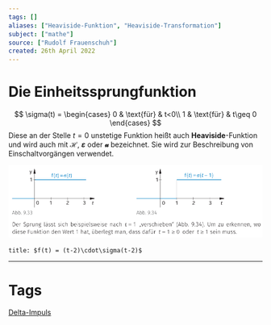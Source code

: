 ```yaml
---
tags: []
aliases: ["Heaviside-Funktion", "Heaviside-Transformation"]
subject: ["mathe"]
source: ["Rudolf Frauenschuh"]
created: 26th April 2022
---
```


# Die Einheitssprungfunktion
$$
\sigma(t) =
\begin{cases}
0 & \text{für} & t<0\\
1 & \text{für} & t\geq 0
\end{cases}
$$
Diese an der Stelle $t=0$ unstetige Funktion heißt auch **Heaviside**-Funktion und wird auch mit **$\mathscr{H}$**, **$\varepsilon$** oder **$\mathcal{u}$** bezeichnet. Sie wird zur Beschreibung von Einschaltvorgängen verwendet.

![einheitssprung](../assets/einheitssprung.png)
``` ad-example 
title: $f(t) = (t-2)\cdot\sigma(t-2)$

```



---
# Tags
[Delta-Impuls](Delta-Impuls.md)

